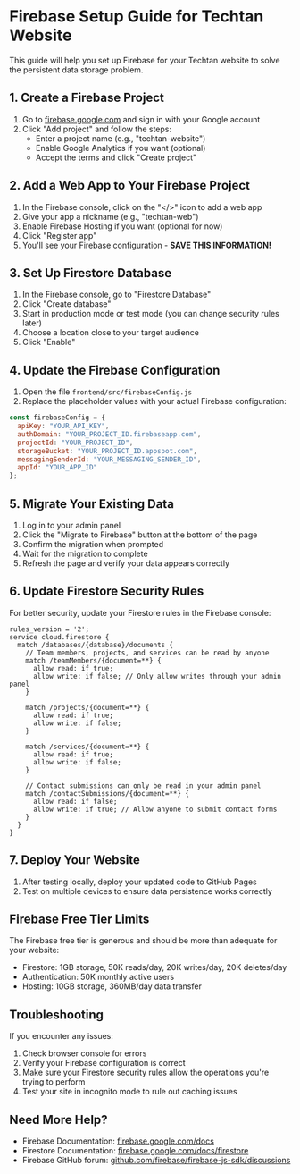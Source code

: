 # Firebase Setup Guide for Techtan Website

This guide will help you set up Firebase for your Techtan website to solve the persistent data storage problem.

## 1. Create a Firebase Project

1. Go to [firebase.google.com](https://firebase.google.com/) and sign in with your Google account
2. Click "Add project" and follow the steps:
   - Enter a project name (e.g., "techtan-website")
   - Enable Google Analytics if you want (optional)
   - Accept the terms and click "Create project"

## 2. Add a Web App to Your Firebase Project

1. In the Firebase console, click on the "</>" icon to add a web app
2. Give your app a nickname (e.g., "techtan-web")
3. Enable Firebase Hosting if you want (optional for now)
4. Click "Register app"
5. You'll see your Firebase configuration - **SAVE THIS INFORMATION!**

## 3. Set Up Firestore Database

1. In the Firebase console, go to "Firestore Database"
2. Click "Create database"
3. Start in production mode or test mode (you can change security rules later)
4. Choose a location close to your target audience
5. Click "Enable"

## 4. Update the Firebase Configuration

1. Open the file `frontend/src/firebaseConfig.js`
2. Replace the placeholder values with your actual Firebase configuration:

```javascript
const firebaseConfig = {
  apiKey: "YOUR_API_KEY",
  authDomain: "YOUR_PROJECT_ID.firebaseapp.com",
  projectId: "YOUR_PROJECT_ID",
  storageBucket: "YOUR_PROJECT_ID.appspot.com",
  messagingSenderId: "YOUR_MESSAGING_SENDER_ID",
  appId: "YOUR_APP_ID"
};
```

## 5. Migrate Your Existing Data

1. Log in to your admin panel
2. Click the "Migrate to Firebase" button at the bottom of the page
3. Confirm the migration when prompted
4. Wait for the migration to complete
5. Refresh the page and verify your data appears correctly

## 6. Update Firestore Security Rules

For better security, update your Firestore rules in the Firebase console:

```
rules_version = '2';
service cloud.firestore {
  match /databases/{database}/documents {
    // Team members, projects, and services can be read by anyone
    match /teamMembers/{document=**} {
      allow read: if true;
      allow write: if false; // Only allow writes through your admin panel
    }
    
    match /projects/{document=**} {
      allow read: if true;
      allow write: if false;
    }
    
    match /services/{document=**} {
      allow read: if true;
      allow write: if false;
    }
    
    // Contact submissions can only be read in your admin panel
    match /contactSubmissions/{document=**} {
      allow read: if false;
      allow write: if true; // Allow anyone to submit contact forms
    }
  }
}
```

## 7. Deploy Your Website

1. After testing locally, deploy your updated code to GitHub Pages
2. Test on multiple devices to ensure data persistence works correctly

## Firebase Free Tier Limits

The Firebase free tier is generous and should be more than adequate for your website:

- Firestore: 1GB storage, 50K reads/day, 20K writes/day, 20K deletes/day
- Authentication: 50K monthly active users
- Hosting: 10GB storage, 360MB/day data transfer

## Troubleshooting

If you encounter any issues:

1. Check browser console for errors
2. Verify your Firebase configuration is correct
3. Make sure your Firestore security rules allow the operations you're trying to perform
4. Test your site in incognito mode to rule out caching issues

## Need More Help?

- Firebase Documentation: [firebase.google.com/docs](https://firebase.google.com/docs)
- Firestore Documentation: [firebase.google.com/docs/firestore](https://firebase.google.com/docs/firestore)
- Firebase GitHub forum: [github.com/firebase/firebase-js-sdk/discussions](https://github.com/firebase/firebase-js-sdk/discussions) 